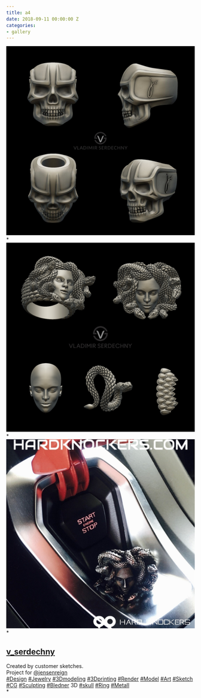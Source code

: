 ```yaml
---
title: a4
date: 2018-09-11 00:00:00 Z
categories:
- gallery
---
```


<a href="gallery.html" class="ajax-popup-link"><img class="img-responsive" alt="sample" class="ajax-popup-link" src="img/portf_gal/main/4.jpg"></a>*
<img class="img-responsive" alt="sample" src="img/portf_gal/3/1.jpg">*
<img class="img-responsive" alt="sample" src="img/portf_gal/3/2.jpg">*
<div class="description"><div class="C4VMK"><h2 class="_6lAjh"><a class="FPmhX notranslate TlrDj" title="v_serdechny" href="/v_serdechny/">v_serdechny</a></h2><span>Created by customer sketches.<br>Project for <a class="notranslate" href="/jensenreign/">@jensenreign</a> <br><a href="/explore/tags/design/">#Design</a> <a href="/explore/tags/jewelry/">#Jewelry</a> <a href="/explore/tags/3dmodeling/">#3Dmodeling</a> <a href="/explore/tags/3dprinting/">#3Dprinting</a> <a href="/explore/tags/render/">#Render</a> <a href="/explore/tags/model/">#Model</a> <a href="/explore/tags/art/">#Art</a> <a href="/explore/tags/sketch/">#Sketch</a> <a href="/explore/tags/cg/">#CG</a> <a href="/explore/tags/sculpting/">#Sculpting</a> <a href="/explore/tags/bledner/">#Bledner</a> 3D <a href="/explore/tags/skull/">#skull</a> <a href="/explore/tags/ring/">#Ring</a> <a href="/explore/tags/metall/">#Metall</a></span></div></div>*